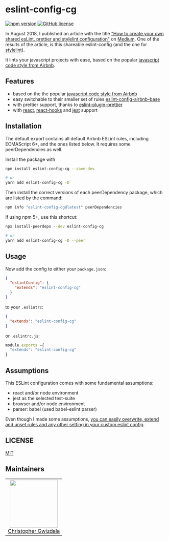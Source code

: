 # eslint-config-cg

[![npm version](https://badge.fury.io/js/eslint-config-cg.svg)](https://badge.fury.io/js/eslint-config-cg)
[![GitHub license](https://img.shields.io/github/license/christowiz/eslint-config-cg.svg)](https://github.com/christowiz/eslint-config-cg/blob/master/LICENCE)

In August 2018, I published an article with the title
["How to create your own shared esLint, prettier and stylelint configuration"](https://nttr.st/2MOAAGc)
on [Medium](http://nttr.st/1REplMW). One of the results of the article, is this
shareable eslint-config (and the one for [stylelint](https://nttr.st/2OUpTQP)).

It lints your javascript projects with ease, based on the popular [javascript
code style from Airbnb](https://www.npmjs.com/package/eslint-config-airbnb).

## Features

- based on the the popular [javascript
code style from Airbnb](https://www.npmjs.com/package/eslint-config-airbnb)
- easy switchable to their smaller set of rules [eslint-config-airbnb-base](https://github.com/airbnb/javascript/tree/master/packages/eslint-config-airbnb-base)
- with prettier support, thanks to [eslint-plugin-prettier](prettier.io/docs/en/eslint.html#use-eslint-to-run-prettier)
- with [react](https://reactjs.org/), [react-hooks](https://reactjs.org/docs/hooks-intro.html)
  and [jest](https://jestjs.io/) support

## Installation

The default export contains all default Airbnb ESLint rules, including
ECMAScript 6+, and the ones listed below. It requires some peerDependencies as
well.

Install the package with

 ```sh
npm install eslint-config-cg --save-dev

# or
yarn add eslint-config-cg -D
```

Then install the correct versions of each peerDependency package, which are
listed by the command:

```sh
npm info "eslint-config-cg@latest" peerDependencies
```

If using npm 5+, use this shortcut:

```sh
npx install-peerdeps --dev eslint-config-cg

# or
yarn add eslint-config-cg -D --peer
```

## Usage

Now add the config to either your `package.json`:

```json
{
  "eslintConfig": {
    "extends": "eslint-config-cg"
  }
}
```

to your `.eslintrc`:

```json
{
  "extends": "eslint-config-cg"
}
```

 or `.eslintrc.js`:

```js
module.exports ={
  "extends": "eslint-config-cg"
}
```

## Assumptions

This ESLint configuration comes with some fundamental assumptions:

- react and/or node environment
- jest as the selected test-suite
- browser and/or node environment
- parser: babel (used babel-eslint parser)

Even though I made some assumptions, [you can easily overwrite, extend and unset
rules and any other setting in your custom eslint config](https://eslint.org/docs/user-guide/configuring).

## LICENSE

[MIT](LICENSE)

## Maintainers

<table>
  <tbody>
    <tr>
      <td align="center">
        <a href="https://github.com/christowiz">
          <img width="150" height="150" src="https://github.com/christowiz.png?v=3&s=150">
          <br />
          Christopher Gwizdala
        </a>
      </td>
    </tr>
  <tbody>
</table>